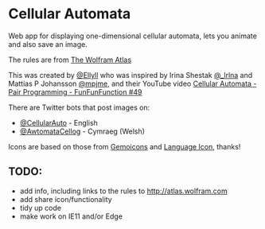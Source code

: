 # Cellular Automata
Web app for displaying one-dimensional cellular automata, lets you animate and also save an image.

The rules are from [The Wolfram Atlas](http://atlas.wolfram.com/TOC/TOC_200.html)

This was created by [@Ellyll](https://twitter.com/Ellyll) who was inspired by Irina Shestak [@_lrlna](https://twitter.com/_lrlna) and Mattias P Johansson [@mpjme](https://twitter.com/mpjme),
and their YouTube video [Cellular Automata - Pair Programming - FunFunFunction #49](https://www.youtube.com/watch?v=bc-fVdbjAwk&t=2603s)

There are Twitter bots that post images on:
* [@CellularAuto](https://twitter.com/CellularAuto) - English
* [@AwtomataCellog](https://twitter.com/AwtomataCellog) - Cymraeg (Welsh)

Icons are based on those from [Gemoicons](http://geomicons.com/) and [Language Icon](http://www.languageicon.org/), thanks!

## TODO:
* add info, including links to the rules to http://atlas.wolfram.com
* add share icon/functionality
* tidy up code
* make work on IE11 and/or Edge
